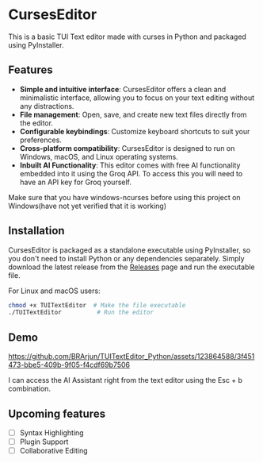# CursesEditor

This is a basic TUI Text editor made with curses in Python and packaged using PyInstaller.

## Features

- **Simple and intuitive interface**: CursesEditor offers a clean and minimalistic interface, allowing you to focus on your text editing without any distractions.
- **File management**: Open, save, and create new text files directly from the editor.
- **Configurable keybindings**: Customize keyboard shortcuts to suit your preferences.
- **Cross-platform compatibility**: CursesEditor is designed to run on Windows, macOS, and Linux operating systems.
- **Inbuilt AI Functionality**: This editor comes with free AI functionality embedded into it using the Groq API.
To access this you will need to have an API key for Groq yourself.

Make sure that you have windows-ncurses before using this project on Windows(have not yet verified that it is working)

## Installation

CursesEditor is packaged as a standalone executable using PyInstaller, so you don't need to install Python or any dependencies separately. Simply download the latest release from the [Releases](https://github.com/BRArjun/TUITextEditor/releases) page and run the executable file.

For Linux and macOS users:

```bash
chmod +x TUITextEditor  # Make the file executable
./TUITextEditor          # Run the editor
```

## Demo

https://github.com/BRArjun/TUITextEditor_Python/assets/123864588/3f451473-bbe5-409b-9f05-f4cdf69b7506

I can access the AI Assistant right from the text editor using the Esc + b combination.

## Upcoming features
- [ ] Syntax Highlighting
- [ ] Plugin Support
- [ ] Collaborative Editing
